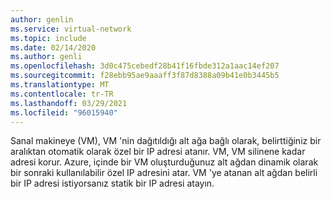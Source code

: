 ```yaml
---
author: genlin
ms.service: virtual-network
ms.topic: include
ms.date: 02/14/2020
ms.author: genli
ms.openlocfilehash: 3d0c475cebedf28b41f16fbde312a1aac14ef207
ms.sourcegitcommit: f28ebb95ae9aaaff3f87d8388a09b41e0b3445b5
ms.translationtype: MT
ms.contentlocale: tr-TR
ms.lasthandoff: 03/29/2021
ms.locfileid: "96015940"
---
```

Sanal makineye (VM), VM 'nin dağıtıldığı alt ağa bağlı olarak, belirttiğiniz bir aralıktan otomatik olarak özel bir IP adresi atanır. VM, VM silinene kadar adresi korur. Azure, içinde bir VM oluşturduğunuz alt ağdan dinamik olarak bir sonraki kullanılabilir özel IP adresini atar. VM 'ye atanan alt ağdan belirli bir IP adresi istiyorsanız statik bir IP adresi atayın.
